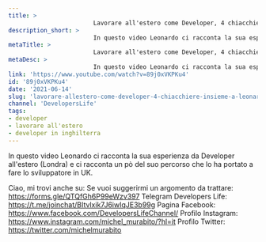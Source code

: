 ```yaml
---
title: > 
                        Lavorare all'estero come Developer, 4 chiacchiere insieme a Leonardo!
description_short: > 
                        In questo video Leonardo ci racconta la sua esperienza da Developer all'estero (Londra) e ci racconta un pò del suo percorso ...
metaTitle: > 
                        Lavorare all'estero come Developer, 4 chiacchiere insieme a Leonardo!
metaDesc: > 
                        In questo video Leonardo ci racconta la sua esperienza da Developer all'estero (Londra) e ci racconta un pò del suo percorso ...
link: 'https://www.youtube.com/watch?v=89j0xVKPKu4'
id: '89j0xVKPKu4'
date: '2021-06-14'
slug: 'lavorare-allestero-come-developer-4-chiacchiere-insieme-a-leonardo'
channel: 'DevelopersLife'
tags: 
- developer
- lavorare all'estero
- developer in inghilterra
---
```

In questo video Leonardo ci racconta la sua esperienza da Developer all'estero (Londra) e ci racconta un pò del suo percorso che lo ha portato a fare lo sviluppatore in UK.

Ciao, mi trovi anche su:
Se vuoi suggerirmi un argomento da trattare: https://forms.gle/QTQfGh6P99eWzv397
Telegram Developers Life: https://t.me/joinchat/BItvlxik7J6iwIqJE3b99g
Pagina Facebook: https://www.facebook.com/DevelopersLifeChannel/
Profilo Instagram: https://www.instagram.com/michel_murabito/?hl=it
Profilo Twitter: https://twitter.com/michelmurabito​
